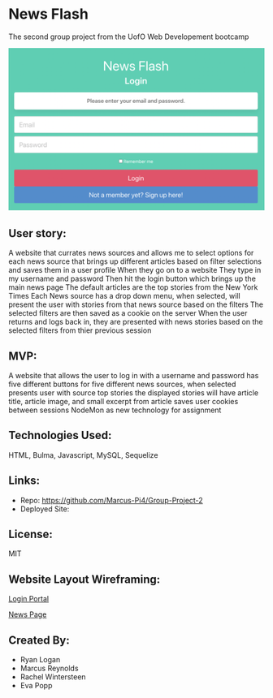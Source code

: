 # News Flash

The second group project from the UofO Web Developement bootcamp

![home login page of the News Flash App](./public/images/news-flash.png)

## User story:
  A website that currates news sources and allows me to select options for each news source that brings up different articles based on filter selections and saves them in a   user   profile
  When they go on to a website
  They type in my username and password
  Then hit the login button which brings up the main news page
  The default articles are the top stories from the New York Times
  Each News source has a drop down menu, when selected, will present the user with stories from that news source based on the filters
  The selected filters are then saved as a cookie on the server
  When the user returns and logs back in, they are presented with news stories based on the selected filters from thier previous session
  
## MVP:
  A website that allows the user to log in with a username and password
  has five different buttons for five different news sources, when selected presents user with source top stories
  the displayed stories will have article title, article image, and small excerpt from article
  saves user cookies between sessions
  NodeMon as new technology for assignment

## Technologies Used: 
HTML, Bulma, Javascript, MySQL, Sequelize

## Links:
* Repo: https://github.com/Marcus-Pi4/Group-Project-2
* Deployed Site:

## License: 
MIT

  
## Website Layout Wireframing:

  [Login Portal](https://user-images.githubusercontent.com/58586235/129135032-5c7a519f-cb9d-496d-8473-60a08513ce0d.png)

  [News Page](https://user-images.githubusercontent.com/58586235/129134998-7aa9d36f-6aaf-4a04-afa7-5e1bc34d687c.png)

## Created By: 
  * Ryan Logan
  * Marcus Reynolds
  * Rachel Wintersteen
  * Eva Popp

